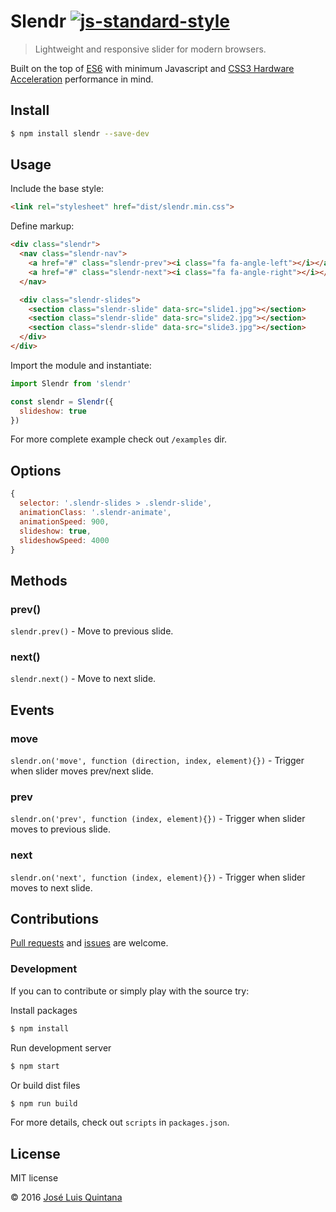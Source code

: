 # Slendr [![js-standard-style](https://img.shields.io/badge/code%20style-standard-brightgreen.svg?style=flat-square)](http://standardjs.com/)

> Lightweight and responsive slider for modern browsers.

Built on the top of [ES6](https://babeljs.io/docs/learn-es2015/) with minimum Javascript and [CSS3 Hardware Acceleration](http://www.html5rocks.com/en/tutorials/speed/high-performance-animations/) performance in mind.

## Install

```sh
$ npm install slendr --save-dev
```

## Usage

Include the base style:

```html
<link rel="stylesheet" href="dist/slendr.min.css">
```

Define markup:

```html
<div class="slendr">
  <nav class="slendr-nav">
    <a href="#" class="slendr-prev"><i class="fa fa-angle-left"></i></a>
    <a href="#" class="slendr-next"><i class="fa fa-angle-right"></i></a>
  </nav>

  <div class="slendr-slides">
    <section class="slendr-slide" data-src="slide1.jpg"></section>
    <section class="slendr-slide" data-src="slide2.jpg"></section>
    <section class="slendr-slide" data-src="slide3.jpg"></section>
  </div>
</div>
```

Import the module and instantiate:

```js
import Slendr from 'slendr'

const slendr = Slendr({
  slideshow: true
})
```

For more complete example check out `/examples` dir.

## Options

```js
{
  selector: '.slendr-slides > .slendr-slide',
  animationClass: '.slendr-animate',
  animationSpeed: 900,
  slideshow: true,
  slideshowSpeed: 4000
}
```

## Methods

### prev()
`slendr.prev()` - Move to previous slide.

### next()
`slendr.next()` - Move to next slide.

## Events

### move
`slendr.on('move', function (direction, index, element){})` - Trigger when slider moves prev/next slide.

### prev
`slendr.on('prev', function (index, element){})` - Trigger when slider moves to previous slide.

### next
`slendr.on('next', function (index, element){})` - Trigger when slider moves to next slide.

## Contributions

[Pull requests](https://github.com/joseluisq/slendr/pulls) and [issues](https://github.com/joseluisq/slendr/issues) are welcome.

### Development
If you can to contribute or simply play with the source try:

Install packages

```sh
$ npm install
```

Run development server

```sh
$ npm start
```

Or build dist files

```sh
$ npm run build
```

For more details, check out `scripts` in `packages.json`.

## License
MIT license

© 2016 [José Luis Quintana](http://git.io/joseluisq)
